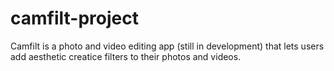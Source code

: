 # camfilt-project
 Camfilt  is a photo and video editing app (still in development) that lets users add aesthetic creatice filters to their photos and videos.
